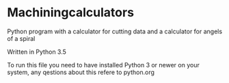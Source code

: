 # Machiningcalculators
Python program with a calculator for cutting data and a calculator for angels of a spiral

Written in Python 3.5

To run this file you need to have installed Python 3 or newer on your system, any qestions about this refere to python.org
